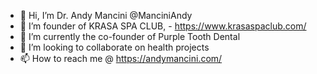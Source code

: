 - 👋 Hi, I’m Dr. Andy Mancini @ManciniAndy 
- 👀 I’m founder of KRASA SPA CLUB, - https://www.krasaspaclub.com/
- 🌱 I’m currently the co-founder of Purple Tooth Dental
- 💞️ I’m looking to collaborate on health projects
- 📫 How to reach me @ https://andymancini.com/

<!---
ManciniAndy/ManciniAndy is a ✨ special ✨ repository because its `README.md` (this file) appears on your GitHub profile.
You can click the Preview link to take a look at your changes.
--->
